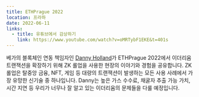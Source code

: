 ```yaml
---
title: ETHPrague 2022
location: 프라하
date: 2022-06-11
links:
  - title: 유튜브에서 감상하기
    link: https://www.youtube.com/watch?v=oMRTybF1EKE&t=401s
---
```


베가의 블록체인 연동 책임자인 <a href="https://twitter.com/icodeblockchain" target="_blank">Danny Holland</a>가 ETHPrague 2022에서 이더리움 트랜잭션을 확장하기 위해 ZK 롤업을 사용한 현장의 이야기와 경험을 공유합니다. ZK 롤업은 탈중앙 금융, NFT, 게임 등 대량의 트랜잭션이 발생하는 모든 사용 사례에서 가장 유망한 신기술 중 하나입니다. Danny는 높은 가스 수수료, 채굴자 추출 가능 가치, 시간 지연 등 우리가 너무나 잘 알고 있는 이더리움의 문제들을 다룰 예정입니다.
